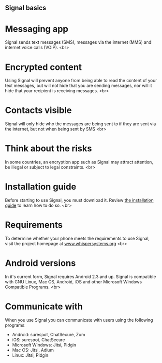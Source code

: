 
## Signal basics

# Messaging app
Signal sends text messages (SMS), messages via the internet (MMS) and internet voice calls (VOIP).
&lt;br&gt;
# Encrypted content
Using Signal will prevent anyone from being able to read the content of your text messages, but will not hide that you are sending messages, nor will it hide that your recipient is receiving messages.
&lt;br&gt;
# Contacts visible
Signal will only hide who the messages are being sent to if they are sent via the internet, but not when being sent by SMS
&lt;br&gt;
# Think about the risks
In some countries, an encryption app such as Signal may attract attention, be illegal or subject to legal constraints.
&lt;br&gt;
# Installation guide
Before starting to use Signal, you must download it. Review [the installation guide](en/topics/tool-2-signal/0-getting-started/4-1-howto-install.md) to learn how to do so.
&lt;br&gt;
# Requirements
To determine whether your phone meets the requirements to use Signal, visit the project homepage at www.whispersystems.org
&lt;br&gt;
# Android versions
In it&#39;s current form, Signal requires Android 2.3 and up. Signal is compatible with GNU Linux, Mac OS, Android, iOS and other Microsoft Windows Compatible Programs.
&lt;br&gt;
# Communicate with
When you use Signal you can communicate with users using the following programs:
 - Android: surespot, ChatSecure, Zom
 - iOS: surespot, ChatSecure
 - Microsoft Windows: Jitsi, Pidgin
 - Mac OS: Jitsi, Adium
 - Linux: Jitsi, Pidgin
